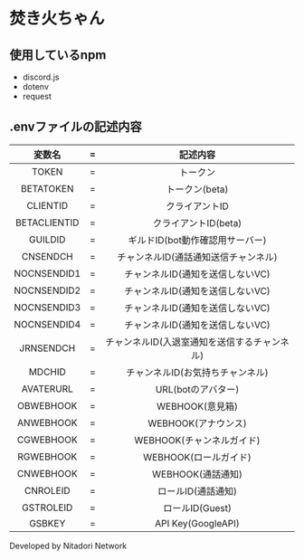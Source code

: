 # 焚き火ちゃん

## 使用しているnpm
- discord.js
- dotenv
- request
## .envファイルの記述内容

|変数名|=|記述内容|
|:---:|:---:|:---:|
|TOKEN|=|トークン|
|BETATOKEN|=|トークン(beta)|
|CLIENTID|=|クライアントID|
|BETACLIENTID|=|クライアントID(beta)|
|GUILDID|=|ギルドID(bot動作確認用サーバー)|
|CNSENDCH|=|チャンネルID(通話通知送信チャンネル)|
|NOCNSENDID1|=|チャンネルID(通知を送信しないVC)|
|NOCNSENDID2|=|チャンネルID(通知を送信しないVC)|
|NOCNSENDID3|=|チャンネルID(通知を送信しないVC)|
|NOCNSENDID4|=|チャンネルID(通知を送信しないVC)|
|JRNSENDCH|=|チャンネルID(入退室通知を送信するチャンネル)|
|MDCHID|=|チャンネルID(お気持ちチャンネル)|
|AVATERURL|=|URL(botのアバター)|
|OBWEBHOOK|=|WEBHOOK(意見箱)|
|ANWEBHOOK|=|WEBHOOK(アナウンス)|
|CGWEBHOOK|=|WEBHOOK(チャンネルガイド)|
|RGWEBHOOK|=|WEBHOOK(ロールガイド)|
|CNWEBHOOK|=|WEBHOOK(通話通知)|
|CNROLEID|=|ロールID(通話通知)|
|GSTROLEID|=|ロールID(Guest)|
|GSBKEY|=|API Key(GoogleAPI)|

Developed by Nitadori Network